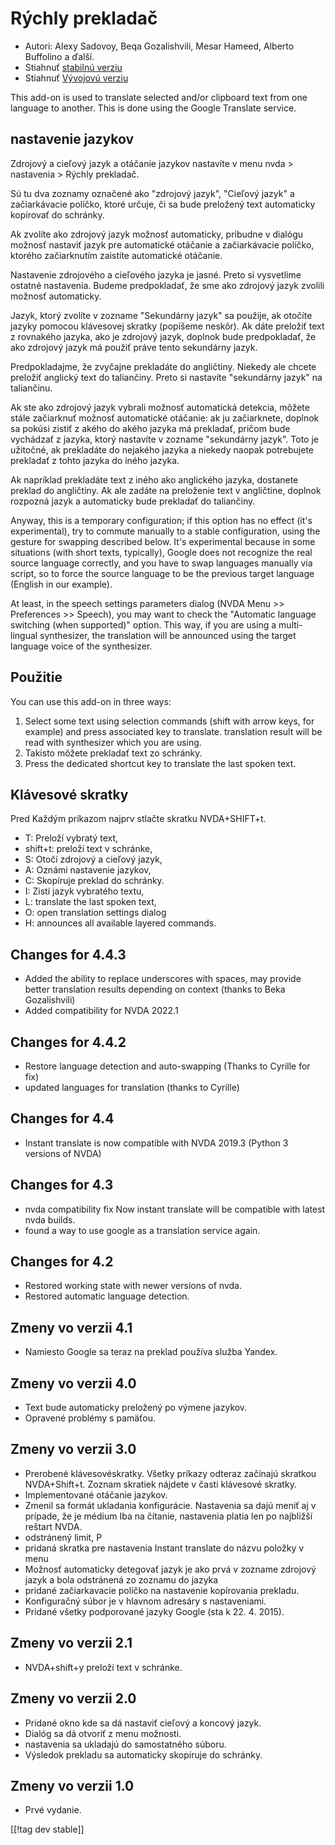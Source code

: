 # Rýchly prekladač #

* Autori: Alexy Sadovoy, Beqa Gozalishvili, Mesar Hameed, Alberto Buffolino
  a ďalší.
* Stiahnuť [stabilnú verziu][1]
* Stiahnuť [Vývojovú verziu][2]

This add-on is used to translate selected and/or clipboard text from one
language to another.  This is done using the Google Translate service.

## nastavenie jazykov ##
Zdrojový a cieľový jazyk a otáčanie jazykov nastavíte v menu nvda > nastavenia > Rýchly prekladač.

Sú tu dva zoznamy označené ako "zdrojový jazyk", "Cieľový jazyk" a
začiarkávacie políčko, ktoré určuje, či sa bude preložený text automaticky
kopírovať do schránky.

Ak zvolíte ako zdrojový jazyk možnosť automaticky, pribudne v dialógu
možnosť nastaviť jazyk pre automatické otáčanie a začiarkávacie políčko,
ktorého začiarknutím zaistíte automatické otáčanie.

Nastavenie zdrojového a cieľového jazyka je jasné. Preto si vysvetlíme
ostatné nastavenia. Budeme predpokladať, že sme ako zdrojový jazyk zvolili
možnosť automaticky.

Jazyk, ktorý zvolíte v zozname "Sekundárny jazyk" sa použije, ak otočíte
jazyky pomocou klávesovej skratky (popíšeme neskôr). Ak dáte preložiť text z
rovnakého jazyka, ako je zdrojový jazyk, doplnok bude predpokladať, že ako
zdrojový jazyk má použiť práve tento sekundárny jazyk.

Predpokladajme, že zvyčajne prekladáte do angličtiny. Niekedy ale chcete
preložiť anglický text do taliančiny. Preto si nastavíte "sekundárny jazyk"
na taliančinu.

Ak ste ako zdrojový jazyk vybrali možnosť automatická detekcia, môžete stále
začiarknuť možnosť automatické otáčanie: ak ju začiarknete, doplnok sa
pokúsi zistiť z akého do akého jazyka má prekladať, pričom bude vychádzať z
jazyka, ktorý nastavíte v zozname "sekundárny jazyk". Toto je užitočné, ak
prekladáte do nejakého jazyka a niekedy naopak potrebujete prekladať z tohto
jazyka do iného jazyka.

Ak napríklad prekladáte text z iného ako anglického jazyka, dostanete
preklad do angličtiny. Ak ale zadáte na preloženie text v angličtine,
doplnok rozpozná jazyk a automaticky bude prekladať do taliančiny.

Anyway, this is a temporary configuration; if this option has no effect
(it's experimental), try to commute manually to a stable configuration,
using the gesture for swapping described below. It's experimental because in
some situations (with short texts, typically), Google does not recognize the
real source language correctly, and you have to swap languages manually via
script, so to force the source language to be the previous target language
(English in our example).

At least, in the speech settings parameters dialog (NVDA Menu >> Preferences >> Speech), you may want to check the "Automatic language switching (when supported)" option. This way, if you are using a multi-lingual synthesizer, the translation will be announced using the target language voice of the synthesizer.

## Použitie ##
You can use this add-on in three ways:

1. Select some text using selection commands (shift with arrow keys, for
   example) and press associated key to translate. translation result will
   be read with synthesizer which you are using.
2. Takisto môžete prekladať text zo schránky.
3. Press the dedicated shortcut key to translate the last spoken text.

## Klávesové skratky ##
Pred Každým príkazom najprv stlačte skratku NVDA+SHIFT+t.

* T: Preloží vybratý text,
* shift+t: preloží text v schránke,
* S: Otočí zdrojový a cieľový jazyk,
* A: Oznámi nastavenie jazykov,
* C: Skopíruje preklad do schránky.
* I: Zistí jazyk vybratého textu,
* L: translate the last spoken text,
* O: open translation settings dialog
* H: announces all available layered commands.

## Changes for 4.4.3 ##
* Added the ability to replace underscores with spaces, may provide better
  translation results depending on context (thanks to Beka Gozalishvili)
* Added compatibility for NVDA 2022.1

## Changes for 4.4.2 ##
* Restore language detection and auto-swapping (Thanks to Cyrille for fix)
* updated languages for translation (thanks to Cyrille)

## Changes for 4.4 ##
* Instant translate is now compatible with NVDA 2019.3 (Python 3 versions of
  NVDA)

## Changes for 4.3 ##
* nvda compatibility fix Now instant translate will be compatible with
  latest nvda builds.
* found a way to use google as a translation service again.

## Changes for 4.2 ##
* Restored working state with newer versions of nvda.
* Restored automatic language detection.

## Zmeny vo verzii 4.1 ##
* Namiesto Google sa teraz na preklad používa služba Yandex.

## Zmeny vo verzii 4.0 ##
* Text bude automaticky preložený po výmene jazykov.
* Opravené problémy s pamäťou.

## Zmeny vo verzii 3.0 ##
* Prerobené klávesovéskratky. Všetky príkazy odteraz začínajú skratkou
  NVDA+Shift+t. Zoznam skratiek nájdete v časti klávesové skratky.
* Implementované otáčanie jazykov.
* Zmenil sa formát ukladania konfigurácie. Nastavenia sa dajú meniť aj v
  prípade, že je médium Iba na čítanie, nastavenia platia len po najbližší
  reštart NVDA.
* odstránený limit, P
* pridaná skratka pre nastavenia Instant translate do názvu položky v menu
* Možnosť automaticky detegovať jazyk je ako prvá v zozname zdrojový jazyk a
  bola odstránená zo zoznamu do jazyka
* pridané začiarkavacie políčko na nastavenie kopírovania prekladu.
* Konfiguračný súbor je v hlavnom adresáry s nastaveniami.
* Pridané všetky podporované jazyky Google (sta k 22. 4. 2015).


## Zmeny vo verzii 2.1 ##
* NVDA+shift+y preloží text v schránke.

## Zmeny vo verzii 2.0 ##
* Pridané okno kde sa dá nastaviť cieľový a koncový jazyk.
* Dialóg sa dá otvoriť z menu možnosti.
* nastavenia sa ukladajú do samostatného súboru.
* Výsledok prekladu sa automaticky skopíruje do schránky.

## Zmeny vo verzii 1.0 ##
* Prvé vydanie.


[[!tag dev stable]]

[1]: https://addons.nvda-project.org/files/get.php?file=it

[2]: https://addons.nvda-project.org/files/get.php?file=it-dev
